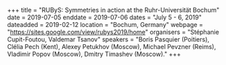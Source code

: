 +++
title = "RUByS: Symmetries in action at the Ruhr-Universität Bochum"
date = 2019-07-05
enddate = 2019-07-06
dates = "July 5 - 6, 2019"
dateadded = 2019-02-12
location = "Bochum, Germany"
webpage = "https://sites.google.com/view/rubys2019/home"
organisers = "Stéphanie Cupit-Foutou, Valdemar Tsanov"
speakers = "Boris Pasquier (Poitiers), Clélia Pech (Kent), Alexey Petukhov (Moscow), Michael Pevzner (Reims), Vladimir Popov (Moscow), Dmitry Timashev (Moscow)."
+++

